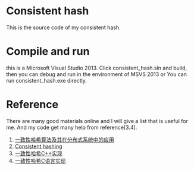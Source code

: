 # Consistent hash
This is the source code of my consistent hash.

# Compile and run

this is a Microsoft Visual Studio 2013. Click consistent_hash.sln and build, then you can debug and run in the environment of MSVS 2013 or You can run consistent_hash.exe directly.

# Reference 

There are many good materials online and I will give a list that is useful for me. And my code get many help from reference[3.4].

1. [一致性哈希算法及其在分布式系统中的应用](http://blog.codinglabs.org/articles/consistent-hashing.html)
2. [Consistent hashing](http://www.codeproject.com/Articles/56138/Consistent-hashing)
3. [一致性哈希C++实现](https://github.com/ioriiod0/consistent_hash)
4. [一致性哈希C语言实现](https://github.com/mirrtalk/libconhash)